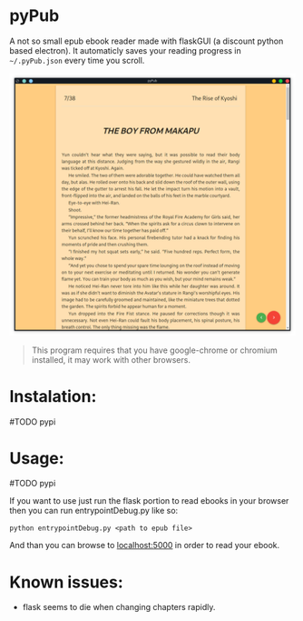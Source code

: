 # pyPub

A not so small epub ebook reader made with flaskGUI (a discount python based electron). It automaticly saves your reading 
progress in `~/.pyPub.json` every time you scroll.

![example](image.png)

> This program requires that you have google-chrome or chromium installed, it may work with other browsers.

# Instalation:

#TODO pypi

# Usage:

#TODO pypi

If you want to use just run the flask portion to read ebooks in your browser then you can run entrypointDebug.py like so:

```
python entrypointDebug.py <path to epub file>
```

And than you can browse to [localhost:5000](http://localhost:5000) in order to read your ebook.

# Known issues:

- flask seems to die when changing chapters rapidly.